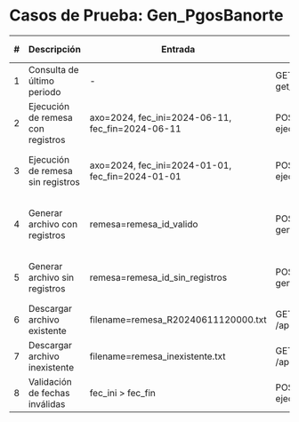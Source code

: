 # Casos de Prueba: Gen_PgosBanorte

| # | Descripción | Entrada | Acción | Resultado Esperado |
|---|-------------|---------|--------|--------------------|
| 1 | Consulta de último periodo | - | GET /api/execute {operation: get_periodo} | Retorna fechas válidas de inicio y fin |
| 2 | Ejecución de remesa con registros | axo=2024, fec_ini=2024-06-11, fec_fin=2024-06-11 | POST /api/execute {operation: ejecutar_remesa} | Retorna remesa, obs, count > 0, success=true |
| 3 | Ejecución de remesa sin registros | axo=2024, fec_ini=2024-01-01, fec_fin=2024-01-01 | POST /api/execute {operation: ejecutar_remesa} | Retorna remesa, obs, count=0, success=true |
| 4 | Generar archivo con registros | remesa=remesa_id_valido | POST /api/execute {operation: generar_archivo} | Retorna filename, download_url, count>0, success=true |
| 5 | Generar archivo sin registros | remesa=remesa_id_sin_registros | POST /api/execute {operation: generar_archivo} | Retorna success=false, mensaje de no hay registros |
| 6 | Descargar archivo existente | filename=remesa_R20240611120000.txt | GET /api/remesas/download/filename | Descarga exitosa del archivo |
| 7 | Descargar archivo inexistente | filename=remesa_inexistente.txt | GET /api/remesas/download/filename | Retorna 404 archivo no encontrado |
| 8 | Validación de fechas inválidas | fec_ini > fec_fin | POST /api/execute {operation: ejecutar_remesa} | Retorna error de validación |
